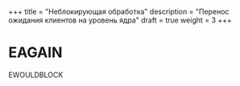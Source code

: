 +++
title = "Неблокирующая обработка"
description = "Перенос ожидания клиентов на уровень ядра"
draft = true
weight = 3
+++

# EAGAIN

EWOULDBLOCK
